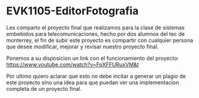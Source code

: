 # EVK1105-EditorFotografia

Les comparto el proyecto final que realizamos para la clase de sistemas embebidos para telecomunicaciones, hecho por dos alumnos del tec de monterrey, el fin de subir este proyecto es compartir con cualquier persona que desee modificar, mejorar y revisar nuestro proyecto final.

Ponemos a su disposicion un link con el funcionamiento del proyecto: 
https://www.youtube.com/watch?v=FpXFFURuxVM&t

Por ultimo quiero aclarar que esto no debe incitar a generar un plagio de este proyecto sino una idea para que puedan ver una implementacion completa de un proyecto final.
